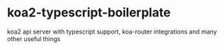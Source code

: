 # koa2-typescript-boilerplate
koa2 api server with typescript support, koa-router integrations and many other useful things
